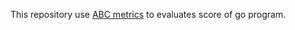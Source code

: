This repository use [ABC metrics](https://en.wikipedia.org/wiki/ABC_Software_Metric) to evaluates score of go program.